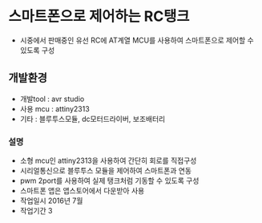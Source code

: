 # 스마트폰으로 제어하는 RC탱크
  - 시중에서 판매중인 유선 RC에 AT계열 MCU를 사용하여 스마트폰으로 제어할 수 있도록 구성

## 개발환경
  - 개발tool : avr studio
  - 사용 mcu : attiny2313
  - 기타 : 블루투스모듈, dc모터드라이버, 보조배터리
  
### 설명
  - 소형 mcu인 attiny2313을 사용하여 간단히 회로를 직접구성
  - 시리얼통신으로 블루투스 모듈을 제어하여 스마트폰과 연동
  - pwm 2port를 사용하여 실제 탱크처럼 기동할 수 있도록 구성 
  - 스마트폰 앱은 앱스토어에서 다운받아 사용
  - 작업일시 2016년 7월
  - 작업기간 3

